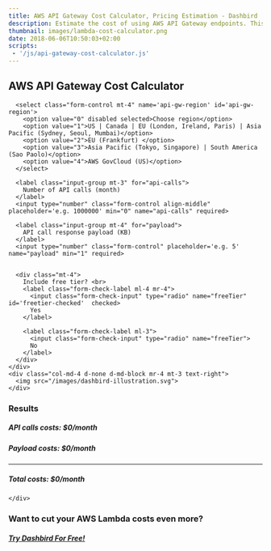 ```yaml
---
title: AWS API Gateway Cost Calculator, Pricing Estimation - Dashbird
description: Estimate the cost of using AWS API Gateway endpoints. This AWS API Gateway cost calculator is based on Amazon's pricing info. 
thumbnail: images/lambda-cost-calculator.png
date: 2018-06-06T10:50:03+02:00
scripts:
 - '/js/api-gateway-cost-calculator.js'
---
```



<section class="container-fluid dark-bg justify-content-center">
  <div class="row">
    <div class="col text-center mt-5 d-none d-md-block">
      <h1>AWS API Gateway Cost Calculator</h1>
    </div>
  </div>

  <div class="row justify-content-center mt-4">
    <div class="col-4 mt-5 d-none d-md-block">

      <select class="form-control mt-4" name='api-gw-region' id='api-gw-region'>
        <option value="0" disabled selected>Choose region</option>
        <option value="1">US | Canada | EU (London, Ireland, Paris) | Asia Pacific (Sydney, Seoul, Mumbai)</option>
        <option value="2">EU (Frankfurt) </option>
        <option value="3">Asia Pacific (Tokyo, Singapore) | South America (Sao Paolo)</option>
        <option value="4">AWS GovCloud (US)</option>
      </select>

      <label class="input-group mt-3" for="api-calls">
        Number of API calls (month)
      </label>
      <input type="number" class="form-control align-middle" placeholder='e.g. 1000000' min="0" name="api-calls" required>

      <label class="input-group mt-4" for="payload">
        API call response payload (KB)
      </label>
      <input type="number" class="form-control" placeholder='e.g. 5' name="payload" min="1" required>


      <div class="mt-4">
        Include free tier? <br>
        <label class="form-check-label ml-4 mr-4">
          <input class="form-check-input" type="radio" name="freeTier" id='freetier-checked'  checked>
          Yes
        </label>

        <label class="form-check-label ml-3">
          <input class="form-check-input" type="radio" name="freeTier">
          No
        </label>
      </div>
    </div>
    <div class="col-md-4 d-none d-md-block mr-4 mt-3 text-right">
      <img src="/images/dashbird-illustration.svg">
    </div>

  </div>

  <div class="row justify-content-center mt-4">
    <div class="col-8 text-left mt-5 d-none d-md-block mb-5">
      <h3>Results</h3>
      <h5>API calls costs: <span id='api-calls-cost' class='float-right'>$0/month</span></h5>
      <h5>Payload costs: <span id='payload-cost' class='float-right'>$0/month</span></h5>
      <hr/>
      <h5>Total costs: <span id='total-cost' class='float-right text-green'>$0/month</span></h5>

    </div>
  </div>

  <div class='row justify-content-center mt-5 '>
    <div class='col-8 text-center'>
      <h3>Want to cut your AWS Lambda costs even more?</h3>
      <h5><a href='https://dashbird.io/' target='_blank' class='btn btn-primary mb-4 mt-3'>Try Dashbird For Free!</a></h5>
    </div>
  </div>

</section>
